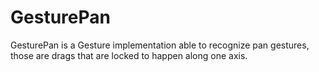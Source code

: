 # GesturePan

GesturePan is a Gesture implementation able to recognize pan gestures, those are drags that are locked to happen along one axis.
